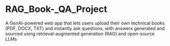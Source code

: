 # RAG_Book-_QA_Project
A GenAI-powered web app that lets users upload their own technical books (PDF, DOCX, TXT) and instantly ask questions, with answers generated and sourced using retrieval-augmented generation (RAG) and open-source LLMs
